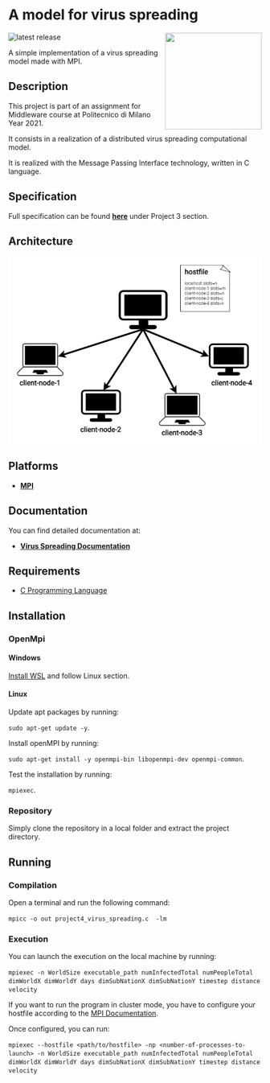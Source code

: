 # A model for virus spreading

<img src="https://upload.wikimedia.org/wikipedia/commons/6/6f/Open_MPI_logo.png" width=192px height=192 px align="right" >

![latest release](https://img.shields.io/github/v/release/ArmelliniFederico/Middleware?color=green)

A simple implementation of a virus spreading model made with MPI.

## Description

This project is part of an assignment for Middleware course at Politecnico di Milano Year 2021.

It consists in a realization of a distributed virus spreading computational model.

It is realized with the Message Passing Interface technology, written in C language.

## Specification

Full specification can be found [**here**](../specs/specification.pdf) under Project 3 section.

## Architecture

![lel](.github/images/p4-arch.png)



## Platforms

- [**MPI**](https://www.open-mpi.org/)

## Documentation

You can find detailed documentation at:
- [**Virus Spreading Documentation**](https://github.com/ArmelliniFederico/Middleware/blob/main/P4-Virus_Spreading/docs/doc4.pdf)

## Requirements

- [C Programming Language](https://www.learn-c.org/)

## Installation

### OpenMpi

#### Windows
[Install WSL](https://docs.microsoft.com/it-it/windows/wsl/install-win10) and follow Linux section.

#### Linux
Update apt packages by running:

```sudo apt-get update -y```.

Install openMPI by running:

 `sudo apt-get install -y openmpi-bin libopenmpi-dev openmpi-common`.

Test the installation by running:

`mpiexec`.

### Repository
Simply clone the repository in a local folder and extract the project directory.

## Running

### Compilation
Open a terminal and run the following command:

`mpicc -o out project4_virus_spreading.c  -lm`

### Execution
You can launch the execution on the local machine by running:

```mpiexec -n WorldSize executable_path numInfectedTotal numPeopleTotal dimWorldX dimWorldY days dimSubNationX dimSubNationY timestep distance velocity```

If you want to run the program in cluster mode, you have to configure your hostfile according to the [MPI Documentation](https://www.open-mpi.org/faq/?category=running).

Once configured, you can run:

`mpiexec --hostfile <path/to/hostfile> -np <number-of-processes-to-launch> -n WorldSize executable_path numInfectedTotal numPeopleTotal dimWorldX dimWorldY days dimSubNationX dimSubNationY timestep distance velocity`
